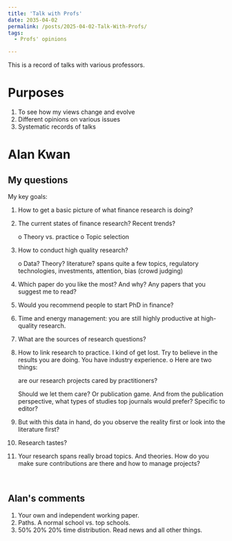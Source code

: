 ```yaml
---
title: 'Talk with Profs'
date: 2035-04-02
permalink: /posts/2025-04-02-Talk-With-Profs/
tags:
  - Profs' opinions

---
```


This is a record of talks with various professors. 


Purposes
======

1. To see how my views change and evolve
2. Different opinions on various issues
3. Systematic records of talks

Alan Kwan
======

My questions
------
My key goals: 
1. How to get a basic picture of what finance research is doing?
2. The current states of finance research? Recent trends?

   o Theory vs. practice
   o Topic selection
3. How to conduct high quality research?

   o Data? Theory? literature? spans quite a few topics, regulatory technologies, investments, attention, bias (crowd judging)
4. Which paper do you like the most? And why? Any papers that you suggest me to read?
5. Would you recommend people to start PhD in finance?
6. Time and energy management: you are still highly productive at high-quality research.
7. What are the sources of research questions?
8. How to link research to practice. I kind of get lost. Try to believe in the results you are doing. You have industry experience.
   o Here are two things:

   are our research projects cared by practitioners?
   
   Should we let them care? Or publication game. And from the publication perspective, what types of studies top journals would prefer? Specific to editor?
9. But with this data in hand, do you observe the reality first or look into the literature first?
10. Research tastes?
11. Your research spans really broad topics. And theories. How do you make sure contributions are there and how to manage projects?

<br>

Alan's comments
------
1. Your own and independent working paper.
2. Paths. A normal school vs. top schools.
3. 50% 20% 20% time distribution. Read news and all other things.
